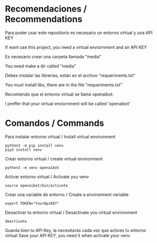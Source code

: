 # Recomendaciones / Recommendations

Para poder usar este repositorio es necesario un entorno virtual y una API KEY

If want use this project, you need a virtual enviornment and an API KEY


Es necesario crear una carpeta llamada "media"

You need make a dir called "media"


Debes instalar las librerias, están en el archivo "requeriments.txt"

You must install libs, there are in the file "requeriments.txt"


Recomiendo que el entorno virtual se llame openaibot.

I preffer that your virtual enviornment will be called 'openaibot'


# Comandos / Commands
Para instalar entorno virtual / Install virtual environment

    python3 -m pip install venv
    pip3 install venv

Crear entorno virtual / create virtual environment

    python3 -m venv openaibot

Activar entorno virtual / Activate you venv

    source openaibot/bin/activate

Crear una variable de entorno / Create a environment variable

    export TOKEN="YourApiKEY"

Desactivar tu entorno virtual / Desactivate you virtual environment

    deactivate

Guarda bien tu API Key, la necesitarás cada vez que actives tu entorno virtual
Save your API KEY, you need it when activate your venv